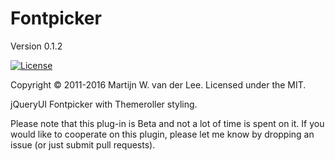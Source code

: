 Fontpicker
==========
Version 0.1.2

[![License](https://img.shields.io/github/license/vanderlee/colorpicker.svg)]()

Copyright &copy; 2011-2016 Martijn W. van der Lee.
Licensed under the MIT.

jQueryUI Fontpicker with Themeroller styling.

Please note that this plug-in is Beta and not a lot of time is spent on it.
If you would like to cooperate on this plugin, please let me know by dropping
an issue (or just submit pull requests).